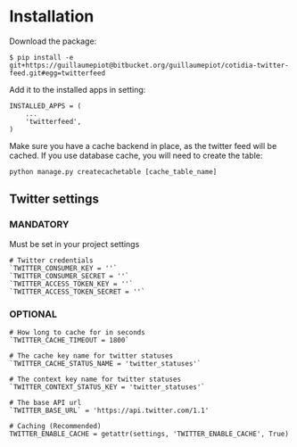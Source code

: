 Installation
============

Download the package:

	$ pip install -e git+https://guillaumepiot@bitbucket.org/guillaumepiot/cotidia-twitter-feed.git#egg=twitterfeed

Add it to the installed apps in setting:

	INSTALLED_APPS = (
		...
	    'twitterfeed',
	)
	
Make sure you have a cache backend in place, as the twitter feed will be cached. If you use database cache, you will need to create the table:

	python manage.py createcachetable [cache_table_name]


Twitter settings
----------------


### MANDATORY

Must be set in your project settings

	# Twitter credentials
	`TWITTER_CONSUMER_KEY = ''`
	`TWITTER_CONSUMER_SECRET = ''`
	`TWITTER_ACCESS_TOKEN_KEY = ''`
	`TWITTER_ACCESS_TOKEN_SECRET = ''`

### OPTIONAL

	# How long to cache for in seconds
	`TWITTER_CACHE_TIMEOUT = 1800`

	# The cache key name for twitter statuses
	`TWITTER_CACHE_STATUS_NAME = 'twitter_statuses'`

	# The context key name for twitter statuses
	`TWITTER_CONTEXT_STATUS_KEY = 'twitter_statuses'`
	
	# The base API url
	`TWITTER_BASE_URL` = 'https://api.twitter.com/1.1'
	
	# Caching (Recommended)
	TWITTER_ENABLE_CACHE = getattr(settings, 'TWITTER_ENABLE_CACHE', True)